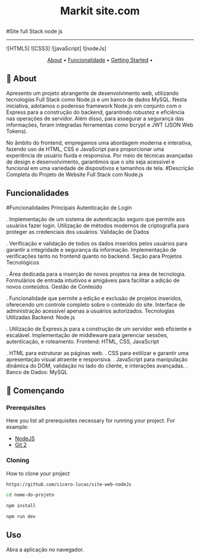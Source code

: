 




[CSS3]: https://img.shields.io/badge/css3-%231572B6.svg?style=for-the-badge&logo=css3&logoColor=white
[JavaScript]: https://img.shields.io/badge/javascript-%23323330.svg?style=for-the-badge&logo=javascript&logoColor=%23F7DF1E
[HTML5]: https://img.shields.io/badge/html5-%23E34F26.svg?style=for-the-badge&logo=html5&logoColor=white

<h1 align="center" style="font-weight: bold; padding-bottom: 10px;">Markit site.com</h1>
#Site full Stack node js
<hr>
![HTML5]
![CSS3]
![javaScript]
![nodeJs]

<p align="center">
 <a href="#about">About</a> • 
  <a href="#fucionalidade">Funcionalidade</a> • 
 <a href="#started">Getting Started</a> • 

</p>


<h2 id="about">📌 About</h2>

Apresento um projeto abrangente de desenvolvimento web, utilizando tecnologias Full Stack como Node.js e um banco de dados MySQL. Nesta iniciativa, adotamos o poderoso framework Node.js em conjunto com o Express para a construção do backend, garantindo robustez e eficiência nas operações de servidor. Além disso, para assegurar a segurança das informações, foram integradas ferramentas como bcrypt e JWT (JSON Web Tokens).

No âmbito do frontend, empregamos uma abordagem moderna e interativa, fazendo uso de HTML, CSS e JavaScript para proporcionar uma experiência de usuário fluida e responsiva. Por meio de técnicas avançadas de design e desenvolvimento, garantimos que o site seja acessível e funcional em uma variedade de dispositivos e tamanhos de tela.
#Descrição Completa do Projeto de Website Full Stack com Node.js


<h2 id="fucionalidade"> Funcionalidades </h2>


#Funcionalidades Principais
Autenticação de Login

. Implementação de um sistema de autenticação seguro que permite aos usuários fazer login.
Utilização de métodos modernos de criptografia para proteger as credenciais dos usuários.
Validação de Dados

. Verificação e validação de todos os dados inseridos pelos usuários para garantir a integridade e segurança da informação.
Implementação de verificações tanto no frontend quanto no backend.
Seção para Projetos Tecnológicos

. Área dedicada para a inserção de novos projetos na área de tecnologia.
Formulários de entrada intuitivos e amigáveis para facilitar a adição de novos conteúdos.
Gestão de Conteúdo

. Funcionalidade que permite a edição e exclusão de projetos inseridos, oferecendo um controle completo sobre o conteúdo do site.
Interface de administração acessível apenas a usuários autorizados.
Tecnologias Utilizadas
Backend: Node.js

. Utilização de Express.js para a construção de um servidor web eficiente e escalável.
Implementação de middleware para gerenciar sessões, autenticação, e roteamento.
Frontend: HTML, CSS, JavaScript

. HTML para estruturar as páginas web.
. CSS para estilizar e garantir uma apresentação visual atraente e responsiva.
. JavaScript para manipulação dinâmica do DOM, validação no lado do cliente, e interações avançadas.
. Banco de Dados: MySQL



<h2 id="started">🚀 Començando</h2>

<h3>Prerequisites</h3>

Here you list all prerequisites necessary for running your project. For example:

- [NodeJS](https://github.com/)
- [Git 2](https://github.com)

<h3>Cloning</h3>

How to clone your project

```bash
https://github.com/cicero-lucas/site-web-nodeJs
```
```bash
cd nome-do-projeto
```
```bash
npm install
```
```bash
npm run dev
```

<h2>Uso </h2>
<p>Abra a aplicação no navegador. </p>










